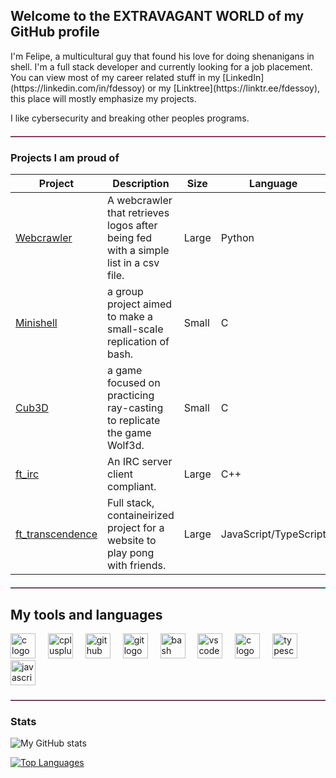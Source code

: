 ## Welcome to the EXTRAVAGANT WORLD of my GitHub profile

<p align="left">I'm Felipe, a multicultural guy that found his love for doing shenanigans in shell. I'm a full stack developer and currently looking for a job placement. You can view most of my career related stuff in my [LinkedIn](https://linkedin.com/in/fdessoy) or my [Linktree](https://linktr.ee/fdessoy), this place will mostly emphasize my projects.

I like cybersecurity and breaking other peoples programs. </p>

<hr style="border: 0; border-top: 1px solid #ff69b4; margin: 20px 0;">

### Projects I am proud of
| Project | Description | Size | Language |
| ------- | ----------- | ---- | -------- |
| [Webcrawler](https://github.com/FjjDessoyCaraballo/webcrawler) | A webcrawler that retrieves logos after being fed with a simple list in a csv file. | Large | Python |
| [Minishell](https://github.com/FjjDessoyCaraballo/minishell) | a group project aimed to make a small-scale replication of bash. | Small | C | 
| [Cub3D](https://github.com/FjjDessoyCaraballo/cub3d) | a game focused on practicing ray-casting to replicate the game Wolf3d. | Small | C |
| [ft_irc](https://github.com/ArminKuburas/ft_irc) | An IRC server client compliant. | Large | C++ |
| [ft_transcendence](https://github.com/FjjDessoyCaraballo/ft_transcendence) | Full stack, containeirized project for a website to play pong with friends. | Large | JavaScript/TypeScript |

<hr style="border: 0; border-top: 1px solid #ff69b4; margin: 20px 0;">

<h2 align="left">My tools and languages</h2>

<div align="left">
  <img src="https://cdn.jsdelivr.net/gh/devicons/devicon/icons/c/c-original.svg" height="40" alt="c logo"  />
  <img width="12" />
  <img src="https://cdn.jsdelivr.net/gh/devicons/devicon/icons/cplusplus/cplusplus-original.svg" height="40" alt="cplusplus logo"  />
  <img width="12" />
  <img src="https://cdn.jsdelivr.net/gh/devicons/devicon/icons/github/github-original.svg" height="40" alt="github logo"  />
  <img width="12" />
  <img src="https://cdn.jsdelivr.net/gh/devicons/devicon/icons/git/git-original.svg" height="40" alt="git logo"  />
  <img width="12" />
  <img src="https://cdn.jsdelivr.net/gh/devicons/devicon/icons/bash/bash-original.svg" height="40" alt="bash logo"  />
  <img width="12" />
  <img src="https://cdn.jsdelivr.net/gh/devicons/devicon/icons/vscode/vscode-original.svg" height="40" alt="vscode logo"  />
  <img width="12" />
  <img src="https://cdn.jsdelivr.net/gh/devicons/devicon/icons/python/python-original.svg" height="40" alt="c logo"  />
  <img width="12" />
  <img src="https://cdn.jsdelivr.net/gh/devicons/devicon/icons/typescript/typescript-original.svg" height="40" alt="typescript logo"  />
  <img width="12" />
  <img src="https://cdn.jsdelivr.net/gh/devicons/devicon/icons/javascript/javascript-original.svg" height="40" alt="javascript logo"  />
  <img width="12" />
</div>

<hr style="border: 0; border-top: 1px solid #ff69b4; margin: 20px 0;">

### Stats

![My GitHub stats](https://github-readme-stats.vercel.app/api?username=FjjDessoyCaraballo&theme=transparent&show_icons=true&hide_rank=true&hide_title=true)

[![Top Languages](https://github-readme-stats.vercel.app/api/top-langs/?username=FjjDessoyCaraballo&theme=transparent)](https://github.com/anuraghazra/github-readme-stats)
